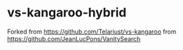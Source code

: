 # vs-kangaroo-hybrid
Forked from https://github.com/Telariust/vs-kangaroo from https://github.com/JeanLucPons/VanitySearch
